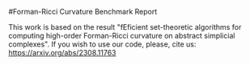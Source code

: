 #Forman-Ricci Curvature Benchmark Report

This work is based on the result "fEficient set-theoretic algorithms for computing high-order Forman-Ricci curvature on abstract simplicial complexes". If you wish to use our code, please, cite us: https://arxiv.org/abs/2308.11763

